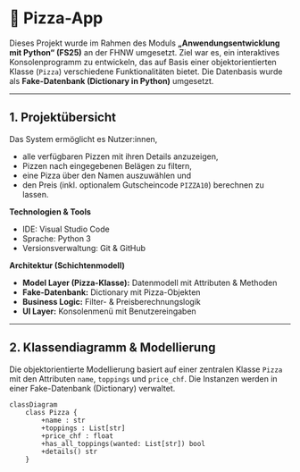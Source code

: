 # 🍕 Pizza-App

Dieses Projekt wurde im Rahmen des Moduls **„Anwendungsentwicklung mit Python“ (FS25)** an der FHNW umgesetzt. Ziel war es, ein interaktives Konsolenprogramm zu entwickeln, das auf Basis einer objektorientierten Klasse (`Pizza`) verschiedene Funktionalitäten bietet. Die Datenbasis wurde als **Fake-Datenbank (Dictionary in Python)** umgesetzt.  

---

## 1. Projektübersicht
Das System ermöglicht es Nutzer:innen,  
- alle verfügbaren Pizzen mit ihren Details anzuzeigen,  
- Pizzen nach eingegebenen Belägen zu filtern,  
- eine Pizza über den Namen auszuwählen und  
- den Preis (inkl. optionalem Gutscheincode `PIZZA10`) berechnen zu lassen.  

**Technologien & Tools**
- IDE: Visual Studio Code  
- Sprache: Python 3  
- Versionsverwaltung: Git & GitHub  

**Architektur (Schichtenmodell)**
- **Model Layer (Pizza-Klasse):** Datenmodell mit Attributen & Methoden  
- **Fake-Datenbank:** Dictionary mit Pizza-Objekten  
- **Business Logic:** Filter- & Preisberechnungslogik  
- **UI Layer:** Konsolenmenü mit Benutzereingaben  

---

## 2. Klassendiagramm & Modellierung
Die objektorientierte Modellierung basiert auf einer zentralen Klasse `Pizza` mit den Attributen `name`, `toppings` und `price_chf`. Die Instanzen werden in einer Fake-Datenbank (Dictionary) verwaltet.  

```mermaid
classDiagram
    class Pizza {
        +name : str
        +toppings : List[str]
        +price_chf : float
        +has_all_toppings(wanted: List[str]) bool
        +details() str
    }


